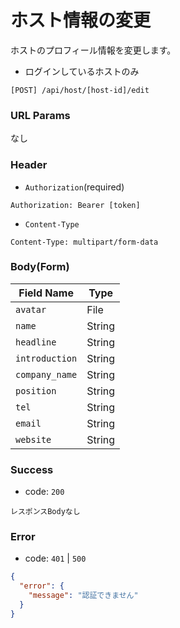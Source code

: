 # ホスト情報の変更

ホストのプロフィール情報を変更します。

- ログインしているホストのみ

```
[POST] /api/host/[host-id]/edit
```

### URL Params

なし

### Header

- `Authorization`(required)

```text
Authorization: Bearer [token]
```

- `Content-Type`

```text
Content-Type: multipart/form-data
```

### Body(Form)

| Field Name     | Type   | 
|----------------|--------|
| `avatar`       | File   |
| `name`         | String |
| `headline`     | String |
| `introduction` | String |
| `company_name` | String |
| `position`     | String |
| `tel`          | String |
| `email`        | String |
| `website`      | String |

### Success

- code: `200`

```text
レスポンスBodyなし
```

### Error

- code: `401` | `500`

```json
{
  "error": {
    "message": "認証できません"
  }
}
```
